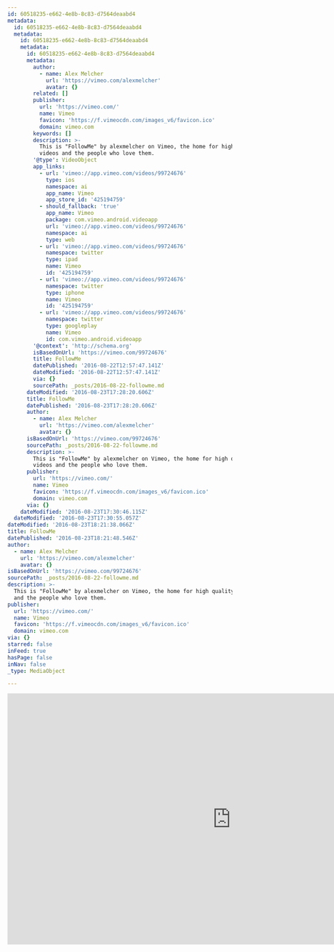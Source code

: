 ```yaml
---
id: 60518235-e662-4e8b-8c83-d7564deaabd4
metadata:
  id: 60518235-e662-4e8b-8c83-d7564deaabd4
  metadata:
    id: 60518235-e662-4e8b-8c83-d7564deaabd4
    metadata:
      id: 60518235-e662-4e8b-8c83-d7564deaabd4
      metadata:
        author:
          - name: Alex Melcher
            url: 'https://vimeo.com/alexmelcher'
            avatar: {}
        related: []
        publisher:
          url: 'https://vimeo.com/'
          name: Vimeo
          favicon: 'https://f.vimeocdn.com/images_v6/favicon.ico'
          domain: vimeo.com
        keywords: []
        description: >-
          This is "FollowMe" by alexmelcher on Vimeo, the home for high quality
          videos and the people who love them.
        '@type': VideoObject
        app_links:
          - url: 'vimeo://app.vimeo.com/videos/99724676'
            type: ios
            namespace: ai
            app_name: Vimeo
            app_store_id: '425194759'
          - should_fallback: 'true'
            app_name: Vimeo
            package: com.vimeo.android.videoapp
            url: 'vimeo://app.vimeo.com/videos/99724676'
            namespace: ai
            type: web
          - url: 'vimeo://app.vimeo.com/videos/99724676'
            namespace: twitter
            type: ipad
            name: Vimeo
            id: '425194759'
          - url: 'vimeo://app.vimeo.com/videos/99724676'
            namespace: twitter
            type: iphone
            name: Vimeo
            id: '425194759'
          - url: 'vimeo://app.vimeo.com/videos/99724676'
            namespace: twitter
            type: googleplay
            name: Vimeo
            id: com.vimeo.android.videoapp
        '@context': 'http://schema.org'
        isBasedOnUrl: 'https://vimeo.com/99724676'
        title: FollowMe
        datePublished: '2016-08-22T12:57:47.141Z'
        dateModified: '2016-08-22T12:57:47.141Z'
        via: {}
        sourcePath: _posts/2016-08-22-followme.md
      dateModified: '2016-08-23T17:28:20.606Z'
      title: FollowMe
      datePublished: '2016-08-23T17:28:20.606Z'
      author:
        - name: Alex Melcher
          url: 'https://vimeo.com/alexmelcher'
          avatar: {}
      isBasedOnUrl: 'https://vimeo.com/99724676'
      sourcePath: _posts/2016-08-22-followme.md
      description: >-
        This is "FollowMe" by alexmelcher on Vimeo, the home for high quality
        videos and the people who love them.
      publisher:
        url: 'https://vimeo.com/'
        name: Vimeo
        favicon: 'https://f.vimeocdn.com/images_v6/favicon.ico'
        domain: vimeo.com
      via: {}
    dateModified: '2016-08-23T17:30:46.115Z'
  dateModified: '2016-08-23T17:30:55.057Z'
dateModified: '2016-08-23T18:21:38.066Z'
title: FollowMe
datePublished: '2016-08-23T18:21:48.546Z'
author:
  - name: Alex Melcher
    url: 'https://vimeo.com/alexmelcher'
    avatar: {}
isBasedOnUrl: 'https://vimeo.com/99724676'
sourcePath: _posts/2016-08-22-followme.md
description: >-
  This is "FollowMe" by alexmelcher on Vimeo, the home for high quality videos
  and the people who love them.
publisher:
  url: 'https://vimeo.com/'
  name: Vimeo
  favicon: 'https://f.vimeocdn.com/images_v6/favicon.ico'
  domain: vimeo.com
via: {}
starred: false
inFeed: true
hasPage: false
inNav: false
_type: MediaObject

---
```

<iframe src="https://cdn.embedly.com/widgets/media.html?src=https%3A%2F%2Fplayer.vimeo.com%2Fvideo%2F99724676&amp;url=https%3A%2F%2Fvimeo.com%2F99724676&amp;image=https%3A%2F%2Fi.vimeocdn.com%2Fvideo%2F482859196_1280.jpg&amp;key=b7d04c9b404c499eba89ee7072e1c4f7&amp;type=text%2Fhtml&amp;schema=vimeo" width="1000" height="563" scrolling="no" frameborder="0" allowfullscreen="" style=""></iframe>
